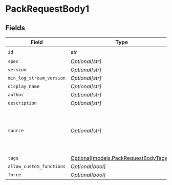 # PackRequestBody1


## Fields

| Field                                                                      | Type                                                                       | Required                                                                   | Description                                                                |
| -------------------------------------------------------------------------- | -------------------------------------------------------------------------- | -------------------------------------------------------------------------- | -------------------------------------------------------------------------- |
| `id`                                                                       | *str*                                                                      | :heavy_check_mark:                                                         | N/A                                                                        |
| `spec`                                                                     | *Optional[str]*                                                            | :heavy_minus_sign:                                                         | N/A                                                                        |
| `version`                                                                  | *Optional[str]*                                                            | :heavy_minus_sign:                                                         | N/A                                                                        |
| `min_log_stream_version`                                                   | *Optional[str]*                                                            | :heavy_minus_sign:                                                         | N/A                                                                        |
| `display_name`                                                             | *Optional[str]*                                                            | :heavy_minus_sign:                                                         | N/A                                                                        |
| `author`                                                                   | *Optional[str]*                                                            | :heavy_minus_sign:                                                         | N/A                                                                        |
| `description`                                                              | *Optional[str]*                                                            | :heavy_minus_sign:                                                         | N/A                                                                        |
| `source`                                                                   | *Optional[str]*                                                            | :heavy_minus_sign:                                                         | The source of the pack. If not present, an empty pack will be created      |
| `tags`                                                                     | [Optional[models.PackRequestBodyTags1]](../models/packrequestbodytags1.md) | :heavy_minus_sign:                                                         | N/A                                                                        |
| `allow_custom_functions`                                                   | *Optional[bool]*                                                           | :heavy_minus_sign:                                                         | N/A                                                                        |
| `force`                                                                    | *Optional[bool]*                                                           | :heavy_minus_sign:                                                         | N/A                                                                        |